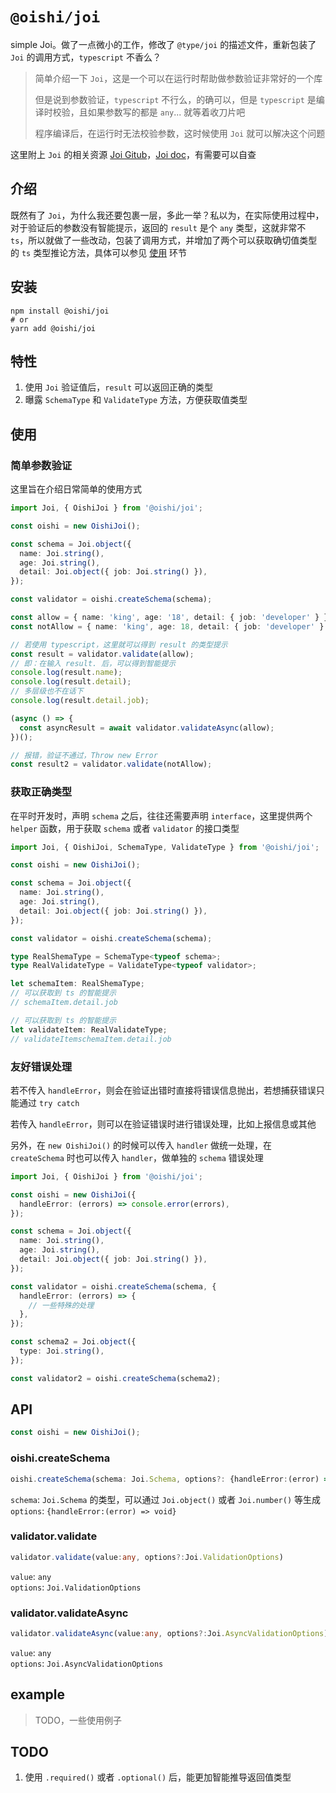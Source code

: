 # `@oishi/joi`

simple Joi。做了一点微小的工作，修改了 `@type/joi` 的描述文件，重新包装了 `Joi` 的调用方式，`typescript` 不香么？

> 简单介绍一下 `Joi`，这是一个可以在运行时帮助做参数验证非常好的一个库
>
> 但是说到参数验证，`typescript` 不行么，的确可以，但是 `typescript` 是编译时校验，且如果参数写的都是 `any`... 就等着收刀片吧
>
> 程序编译后，在运行时无法校验参数，这时候使用 `Joi` 就可以解决这个问题

这里附上 `Joi` 的相关资源 [Joi Gitub](https://github.com/sideway/joi)，[Joi doc](https://joi.dev/)，有需要可以自查

## 介绍

既然有了 `Joi`，为什么我还要包裹一层，多此一举？私以为，在实际使用过程中，对于验证后的参数没有智能提示，返回的 `result` 是个 `any` 类型，这就非常不 `ts`，所以就做了一些改动，包装了调用方式，并增加了两个可以获取确切值类型的 `ts` 类型推论方法，具体可以参见 [使用](#使用) 环节

## 安装

```shell
npm install @oishi/joi
# or
yarn add @oishi/joi
```

## 特性

1. 使用 `Joi` 验证值后，`result` 可以返回正确的类型
2. 曝露 `SchemaType` 和 `ValidateType` 方法，方便获取值类型

## 使用

### 简单参数验证

这里旨在介绍日常简单的使用方式

```ts
import Joi, { OishiJoi } from '@oishi/joi';

const oishi = new OishiJoi();

const schema = Joi.object({
  name: Joi.string(),
  age: Joi.string(),
  detail: Joi.object({ job: Joi.string() }),
});

const validator = oishi.createSchema(schema);

const allow = { name: 'king', age: '18', detail: { job: 'developer' } };
const notAllow = { name: 'king', age: 18, detail: { job: 'developer' } };

// 若使用 typescript，这里就可以得到 result 的类型提示
const result = validator.validate(allow);
// 即：在输入 result. 后，可以得到智能提示
console.log(result.name);
console.log(result.detail);
// 多层级也不在话下
console.log(result.detail.job);

(async () => {
  const asyncResult = await validator.validateAsync(allow);
})();

// 报错，验证不通过，Throw new Error
const result2 = validator.validate(notAllow);
```

### 获取正确类型

在平时开发时，声明 `schema` 之后，往往还需要声明 `interface`，这里提供两个 `helper` 函数，用于获取 `schema` 或者 `validator` 的接口类型

```ts
import Joi, { OishiJoi, SchemaType, ValidateType } from '@oishi/joi';

const oishi = new OishiJoi();

const schema = Joi.object({
  name: Joi.string(),
  age: Joi.string(),
  detail: Joi.object({ job: Joi.string() }),
});

const validator = oishi.createSchema(schema);

type RealShemaType = SchemaType<typeof schema>;
type RealValidateType = ValidateType<typeof validator>;

let schemaItem: RealShemaType;
// 可以获取到 ts 的智能提示
// schemaItem.detail.job

// 可以获取到 ts 的智能提示
let validateItem: RealValidateType;
// validateItemschemaItem.detail.job
```

### 友好错误处理

若不传入 `handleError`，则会在验证出错时直接将错误信息抛出，若想捕获错误只能通过 `try catch`

若传入 `handleError`，则可以在验证错误时进行错误处理，比如上报信息或其他

另外，在 `new OishiJoi()` 的时候可以传入 `handler` 做统一处理，在 `createSchema` 时也可以传入 `handler`，做单独的 `schema` 错误处理

```ts
import Joi, { OishiJoi } from '@oishi/joi';

const oishi = new OishiJoi({
  handleError: (errors) => console.error(errors),
});

const schema = Joi.object({
  name: Joi.string(),
  age: Joi.string(),
  detail: Joi.object({ job: Joi.string() }),
});

const validator = oishi.createSchema(schema, {
  handleError: (errors) => {
    // 一些特殊的处理
  },
});

const schema2 = Joi.object({
  type: Joi.string(),
});

const validator2 = oishi.createSchema(schema2);
```

## API

```ts
const oishi = new OishiJoi();
```

### oishi.createSchema

```ts
oishi.createSchema(schema: Joi.Schema, options?: {handleError:(error) => void})
```

`schema`: `Joi.Schema` 的类型，可以通过 `Joi.object()` 或者 `Joi.number()` 等生成  
`options`: `{handleError:(error) => void}`

### validator.validate

```ts
validator.validate(value:any, options?:Joi.ValidationOptions)
```

`value`: `any`  
`options`: `Joi.ValidationOptions`

### validator.validateAsync

```ts
validator.validateAsync(value:any, options?:Joi.AsyncValidationOptions)
```

`value`: `any`  
`options`: `Joi.AsyncValidationOptions`

## example

> TODO，一些使用例子

## TODO

1. 使用 `.required()` 或者 `.optional()` 后，能更加智能推导返回值类型
